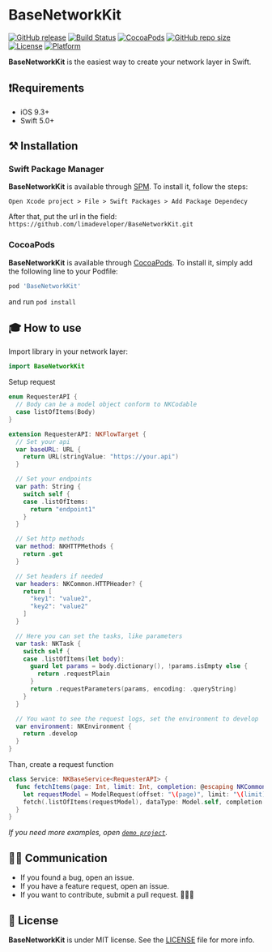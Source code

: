 # BaseNetworkKit

[![GitHub release](https://img.shields.io/github/release/limadeveloper/BaseNetworkKit.svg)](https://github.com/limadeveloper/BaseNetworkKit/releases)
[![Build Status](https://travis-ci.com/limadeveloper/BaseNetworkKit.svg?token=HzevNmMEwiqbuyePKWyP&branch=master)](https://travis-ci.com/limadeveloper/BaseNetworkKit)
[![CocoaPods](https://img.shields.io/badge/Cocoa%20Pods-✓-4BC51D.svg?style=flat)](https://cocoapods.org/pods/BaseNetworkKit)
[![GitHub repo size](https://img.shields.io/github/repo-size/limadeveloper/BaseNetworkKit.svg)](https://github.com/limadeveloper/BaseNetworkKit)
[![License](https://img.shields.io/github/license/limadeveloper/BaseNetworkKit.svg)](https://raw.githubusercontent.com/limadeveloper/BaseNetworkKit/master/LICENSE)
[![Platform](https://img.shields.io/cocoapods/p/BaseNetworkKit.svg?style=flat)](https://developer.apple.com/ios/)

**BaseNetworkKit** is the easiest way to create your network layer in Swift.

## ❗️Requirements

- iOS 9.3+
- Swift 5.0+

## ⚒ Installation

### Swift Package Manager

**BaseNetworkKit** is available through [SPM](https://developer.apple.com/videos/play/wwdc2019/408/). To install
it, follow the steps:

```script
Open Xcode project > File > Swift Packages > Add Package Dependecy
```

After that, put the url in the field: `https://github.com/limadeveloper/BaseNetworkKit.git`

### CocoaPods

**BaseNetworkKit** is available through [CocoaPods](https://cocoapods.org/pods/BaseNetworkKit). To install
it, simply add the following line to your Podfile:

```ruby
pod 'BaseNetworkKit'
```

and run `pod install`

## 🎓 How to use

Import library in your network layer:

```Swift
import BaseNetworkKit
```

Setup request

```Swift
enum RequesterAPI {
  // Body can be a model object conform to NKCodable
  case listOfItems(Body)
}

extension RequesterAPI: NKFlowTarget {
  // Set your api
  var baseURL: URL {
    return URL(stringValue: "https://your.api")
  }

  // Set your endpoints
  var path: String {
    switch self {
    case .listOfItems:
      return "endpoint1"
    }
  }

  // Set http methods
  var method: NKHTTPMethods {
    return .get
  }

  // Set headers if needed
  var headers: NKCommon.HTTPHeader? {
    return [
      "key1": "value2",
      "key2": "value2"
    ]
  }

  // Here you can set the tasks, like parameters
  var task: NKTask {
    switch self {
    case .listOfItems(let body):
      guard let params = body.dictionary(), !params.isEmpty else {
        return .requestPlain
      }
      return .requestParameters(params, encoding: .queryString)
    }
  }

  // You want to see the request logs, set the environment to develop
  var environment: NKEnvironment {
    return .develop
  }
}
```

Than, create a request function

```swift
class Service: NKBaseService<RequesterAPI> {
  func fetchItems(page: Int, limit: Int, completion: @escaping NKCommon.ResultType<Model>) {
    let requestModel = ModelRequest(offset: "\(page)", limit: "\(limit)")
    fetch(.listOfItems(requestModel), dataType: Model.self, completion: completion)
  }
}
```

*If you need more examples, open [`demo project`](https://github.com/limadeveloper/BaseNetworkKit/tree/master/Demo).*

## 🙋🏻‍  Communication

- If you found a bug, open an issue.
- If you have a feature request, open an issue.
- If you want to contribute, submit a pull request. 👨🏻‍💻

## 📜 License

**BaseNetworkKit** is under MIT license. See the [LICENSE](https://raw.githubusercontent.com/limadeveloper/BaseNetworkKit/master/LICENSE?token=ALdmBr7BYPLFm0JcKkmChbVeGU10EblTks5cgHzcwA%3D%3D) file for more info.
